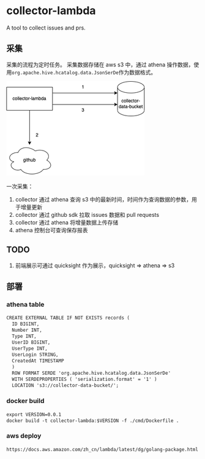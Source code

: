# collector-lambda

A tool to collect issues and prs.

## 采集

采集的流程为定时任务。
采集数据存储在 aws s3 中，通过 athena 操作数据，使用`org.apache.hive.hcatalog.data.JsonSerDe`作为数据格式。

![alt collector](./files/collector.drawio.png)

一次采集：
1. collector 通过 athena 查询 s3 中的最新时间，时间作为查询数据的参数，用于增量更新
2. collector 通过 github sdk 拉取 issues 数据和 pull requests
3. collector 通过 athena 将增量数据上传存储
4. athena 控制台可查询保存报表

## TODO

1. 前端展示可通过 quicksight 作为展示，quicksight => athena => s3

## 部署

### athena table

```
CREATE EXTERNAL TABLE IF NOT EXISTS records (
  ID BIGINT,
  Number INT,
  Type INT,
  UserID BIGINT,
  UserType INT,
  UserLogin STRING,
  CreatedAt TIMESTAMP
  )
  ROW FORMAT SERDE 'org.apache.hive.hcatalog.data.JsonSerDe'
  WITH SERDEPROPERTIES ( 'serialization.format' = '1' )
  LOCATION 's3://collector-data-bucket/';
```

### docker build
```
export VERSION=0.0.1
docker build -t collector-lambda:$VERSION -f ./cmd/Dockerfile .
```


### aws deploy
```
https://docs.aws.amazon.com/zh_cn/lambda/latest/dg/golang-package.html
```

